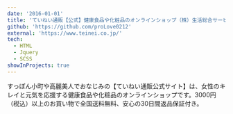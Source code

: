 ```yaml
---
date: '2016-01-01'
title: 'ていねい通販【公式】健康食品や化粧品のオンラインショップ（株）生活総合サービス'
github: 'https://github.com/proLove0212'
external: 'https://www.teinei.co.jp/'
tech:
  - HTML
  - Jquery
  - SCSS
showInProjects: true
---
```


すっぽん小町や高麗美人でおなじみの【ていねい通販公式サイト】は、女性のキレイと元気を応援する健康食品や化粧品のオンラインショップです。3000円（税込）以上のお買い物で全国送料無料、安心の30日間返品保証付き。
